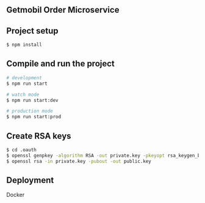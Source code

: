 ## Getmobil Order Microservice

## Project setup

```bash
$ npm install
```

## Compile and run the project

```bash
# development
$ npm run start

# watch mode
$ npm run start:dev

# production mode
$ npm run start:prod
```

## Create RSA keys

```bash
$ cd .oauth
$ openssl genpkey -algorithm RSA -out private.key -pkeyopt rsa_keygen_bits:2048
$ openssl rsa -in private.key -pubout -out public.key
```

## Deployment

Docker
